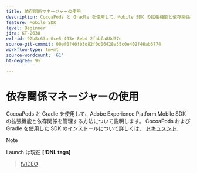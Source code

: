 ```yaml
---
title: 依存関係マネージャーの使用
description: CocoaPods と Gradle を使用して、Mobile SDK の拡張機能と依存関係を管理する方法について説明します。
feature: Mobile SDK
level: Beginner
jira: KT-2638
exl-id: 92b8c63a-0ce5-493e-8ebd-2fabfa88d37e
source-git-commit: 00ef0f40fb3d82f0c06428a35c0e402f46ab6774
workflow-type: tm+mt
source-wordcount: '61'
ht-degree: 9%

---
```


# 依存関係マネージャーの使用

CocoaPods と Gradle を使用して、Adobe Experience Platform Mobile SDK の拡張機能と依存関係を管理する方法について説明します。 CocoaPods および Gradle を使用した SDK のインストールについて詳しくは、 [ドキュメント](https://developer.adobe.com/client-sdks/documentation/getting-started/get-the-sdk/).

>[!NOTE]
>
> Launch は現在 **[!DNL tags]**

>[!VIDEO](https://video.tv.adobe.com/v/26263/?learn=on)
